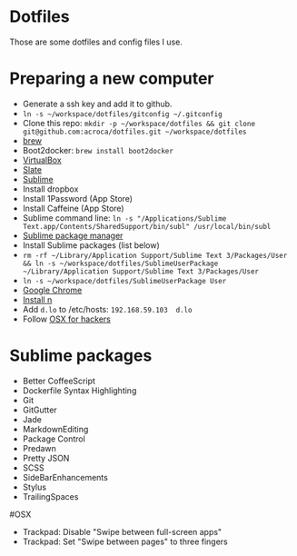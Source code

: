 # Dotfiles

Those are some dotfiles and config files I use.

# Preparing a new computer

- Generate a ssh key and add it to github.
- `ln -s ~/workspace/dotfiles/gitconfig ~/.gitconfig`
- Clone this repo: `mkdir -p ~/workspace/dotfiles && git clone git@github.com:acroca/dotfiles.git ~/workspace/dotfiles`
- [brew](http://brew.sh/)
- Boot2docker: `brew install boot2docker`
- [VirtualBox](https://www.virtualbox.org/wiki/Downloads)
- [Slate](https://github.com/jigish/slate)
- [Sublime](https://www.sublimetext.com)
- Install dropbox
- Install 1Password (App Store)
- Install Caffeine (App Store)
- Sublime command line: `ln -s "/Applications/Sublime Text.app/Contents/SharedSupport/bin/subl" /usr/local/bin/subl`
- [Sublime package manager](https://packagecontrol.io/installation)
- Install Sublime packages (list below)
- `rm -rf ~/Library/Application Support/Sublime Text 3/Packages/User && ln -s ~/workspace/dotfiles/SublimeUserPackage ~/Library/Application Support/Sublime Text 3/Packages/User`
- `ln -s ~/workspace/dotfiles/SublimeUserPackage User`
- [Google Chrome](http://www.google.com/chrome/)
- [Install n](https://github.com/tj/n)
- Add `d.lo` to /etc/hosts: `192.168.59.103  d.lo`
- Follow [OSX for hackers](https://gist.github.com/brandonb927/3195465)

# Sublime packages

- Better CoffeeScript
- Dockerfile Syntax Highlighting
- Git
- GitGutter
- Jade
- MarkdownEditing
- Package Control
- Predawn
- Pretty JSON
- SCSS
- SideBarEnhancements
- Stylus
- TrailingSpaces


#OSX

- Trackpad: Disable "Swipe between full-screen apps"
- Trackpad: Set "Swipe between pages" to three fingers
